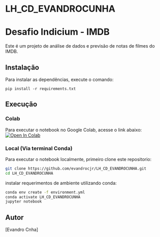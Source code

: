 # LH_CD_EVANDROCUNHA

# Desafio Indicium - IMDB
    
Este é um projeto de análise de dados e previsão de notas de filmes do IMDB.
    
## Instalação
    
Para instalar as dependências, execute o comando:
    
```
pip install -r requirements.txt
```
    
## Execução

### Colab
Para executar o notebook no Google Colab, acesse o link abaixo:
[![Open In Colab](https://colab.research.google.com/assets/colab-badge.svg)](https://colab.research.google.com/github/evandrocjr/LH_CD_EVANDROCUNHA/blob/main/EDA_Modelo_IMDB.ipynb)

### Local (Via terminal Conda)
Para executar o notebook localmente, primeiro clone este repositorio:
```bash 
git clone https://github.com/evandrocjr/LH_CD_EVANDROCUNHA.git
cd LH_CD_EVANDROCUNHA
```

instalar requerimentos de ambiente utilizando conda:
```bash
conda env create -f environment.yml
conda activate LH_CD_EVANDROCUNHA
jupyter notebook
```
   
## Autor

[Evandro Cnha] 
    
